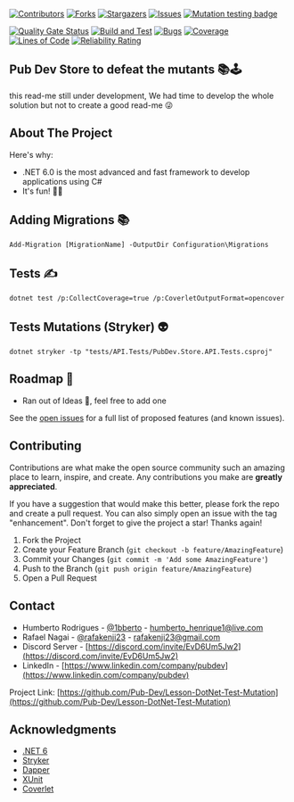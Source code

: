 [![Contributors][contributors-shield]][contributors-url]
[![Forks][forks-shield]][forks-url]
[![Stargazers][stars-shield]][stars-url]
[![Issues][issues-shield]][issues-url]
[![Mutation testing badge](https://img.shields.io/endpoint?style=for-the-badge&url=https://badge-api.stryker-mutator.io/github.com/Pub-Dev/Lesson-DotNet-Test-Mutation/main)](https://dashboard.stryker-mutator.io/reports/github.com/Pub-Dev/Lesson-DotNet-Test-Mutation/main)

[![Quality Gate Status](https://sonarcloud.io/api/project_badges/measure?project=Lesson-DotNet-Test-Mutation&metric=alert_status)](https://sonarcloud.io/summary/new_code?id=Lesson-DotNet-Test-Mutation)
[![Build and Test](https://github.com/Pub-Dev/Lesson-DotNet-Test-Mutation/actions/workflows/build.yml/badge.svg?branch=main)](https://github.com/Pub-Dev/Lesson-DotNet-Test-Mutation/actions/workflows/build.yml)
[![Bugs](https://sonarcloud.io/api/project_badges/measure?project=Lesson-DotNet-Test-Mutation&metric=bugs)](https://sonarcloud.io/summary/new_code?id=Lesson-DotNet-Test-Mutation)
[![Coverage](https://sonarcloud.io/api/project_badges/measure?project=Lesson-DotNet-Test-Mutation&metric=coverage)](https://sonarcloud.io/summary/new_code?id=Lesson-DotNet-Test-Mutation)
[![Lines of Code](https://sonarcloud.io/api/project_badges/measure?project=Lesson-DotNet-Test-Mutation&metric=ncloc)](https://sonarcloud.io/summary/new_code?id=Lesson-DotNet-Test-Mutation)
[![Reliability Rating](https://sonarcloud.io/api/project_badges/measure?project=Lesson-DotNet-Test-Mutation&metric=reliability_rating)](https://sonarcloud.io/summary/new_code?id=Lesson-DotNet-Test-Mutation)

## Pub Dev Store to defeat the mutants 📚🕹

this read-me still under development, We had time to develop the whole solution but not to create a good read-me 😜

<!-- ABOUT THE PROJECT -->

## About The Project

Here's why:

- .NET 6.0 is the most advanced and fast framework to develop applications using C#
- It's fun! 🚀🎉

## Adding Migrations 📚

```
Add-Migration [MigrationName] -OutputDir Configuration\Migrations
```

## Tests ✍️

```
dotnet test /p:CollectCoverage=true /p:CoverletOutputFormat=opencover
```

## Tests Mutations (Stryker) 👽

```
dotnet stryker -tp "tests/API.Tests/PubDev.Store.API.Tests.csproj"
```

<!-- ROADMAP -->

## Roadmap 👀

- Ran out of Ideas 🤣, feel free to add one

See the [open issues](https://github.com/Pub-Dev/Lesson-DotNet-Test-Mutation/issues) for a full list of proposed features (and known issues).

<!-- CONTRIBUTING -->

## Contributing

Contributions are what make the open source community such an amazing place to learn, inspire, and create. Any contributions you make are **greatly appreciated**.

If you have a suggestion that would make this better, please fork the repo and create a pull request. You can also simply open an issue with the tag "enhancement".
Don't forget to give the project a star! Thanks again!

1. Fork the Project
2. Create your Feature Branch (`git checkout -b feature/AmazingFeature`)
3. Commit your Changes (`git commit -m 'Add some AmazingFeature'`)
4. Push to the Branch (`git push origin feature/AmazingFeature`)
5. Open a Pull Request

<!-- CONTACT -->

## Contact

- Humberto Rodrigues - [@1bberto](https://instagram.com/1bberto) - humberto_henrique1@live.com
- Rafael Nagai - [@rafakenji23](https://instagram.com/rafakenji23) - rafakenji23@gmail.com
- Discord Server - [https://discord.com/invite/EvD6Um5Jw2](https://discord.com/invite/EvD6Um5Jw2)
- LinkedIn - [https://www.linkedin.com/company/pubdev](https://www.linkedin.com/company/pubdev)

Project Link: [https://github.com/Pub-Dev/Lesson-DotNet-Test-Mutation](https://github.com/Pub-Dev/Lesson-DotNet-Test-Mutation)

<!-- ACKNOWLEDGMENTS -->

## Acknowledgments

- [.NET 6](https://docs.microsoft.com/en-us/dotnet/api/?view=net-6.0)
- [Stryker](https://stryker-mutator.io/)
- [Dapper](https://dapperlib.github.io/Dapper/)
- [XUnit](https://xunit.net/)
- [Coverlet](https://github.com/coverlet-coverage/coverlet)

<!-- MARKDOWN LINKS & IMAGES -->
<!-- https://www.markdownguide.org/basic-syntax/#reference-style-links -->

[contributors-shield]: https://img.shields.io/github/contributors/Pub-Dev/Lesson-DotNet-Test-Mutation.svg?style=for-the-badge
[contributors-url]: https://github.com/Pub-Dev/Lesson-DotNet-Test-Mutation/graphs/contributors
[forks-shield]: https://img.shields.io/github/forks/Pub-Dev/Lesson-DotNet-Test-Mutation.svg?style=for-the-badge
[forks-url]: https://github.com/Pub-Dev/Lesson-DotNet-Test-Mutation/network/members
[stars-shield]: https://img.shields.io/github/stars/Pub-Dev/Lesson-DotNet-Test-Mutation.svg?style=for-the-badge
[stars-url]: https://github.com/Pub-Dev/Lesson-DotNet-Test-Mutation/stargazers
[issues-shield]: https://img.shields.io/github/issues/Pub-Dev/Lesson-DotNet-Test-Mutation.svg?style=for-the-badge
[issues-url]: https://github.com/Pub-Dev/Lesson-DotNet-Test-Mutation/issues
